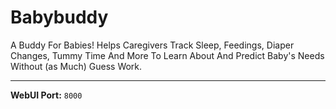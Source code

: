 # Babybuddy

A Buddy For Babies! Helps Caregivers Track Sleep, Feedings, Diaper Changes, Tummy Time And More To Learn About And Predict Baby's Needs Without (as Much) Guess Work.

---

**WebUI Port:** `8000`